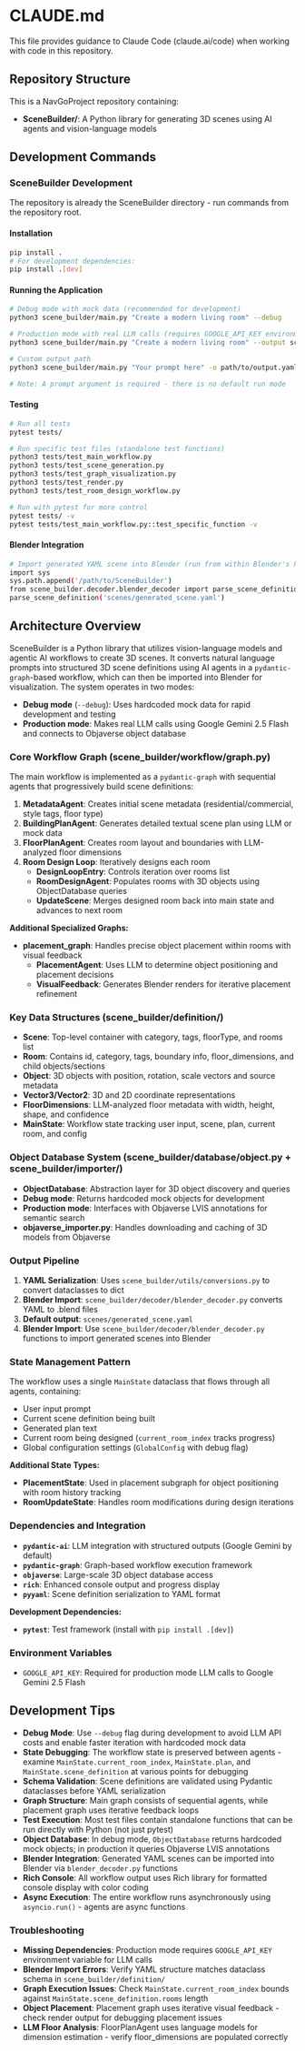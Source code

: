 # CLAUDE.md

This file provides guidance to Claude Code (claude.ai/code) when working with code in this repository.

## Repository Structure

This is a NavGoProject repository containing:

- **SceneBuilder/**: A Python library for generating 3D scenes using AI agents and vision-language models

## Development Commands

### SceneBuilder Development

The repository is already the SceneBuilder directory - run commands from the repository root.

#### Installation
```bash
pip install .
# For development dependencies:
pip install .[dev]
```

#### Running the Application
```bash
# Debug mode with mock data (recommended for development)
python3 scene_builder/main.py "Create a modern living room" --debug

# Production mode with real LLM calls (requires GOOGLE_API_KEY environment variable)
python3 scene_builder/main.py "Create a modern living room" --output scenes/my_scene.yaml

# Custom output path
python3 scene_builder/main.py "Your prompt here" -o path/to/output.yaml

# Note: A prompt argument is required - there is no default run mode
```

#### Testing
```bash
# Run all tests
pytest tests/

# Run specific test files (standalone test functions)
python3 tests/test_main_workflow.py
python3 tests/test_scene_generation.py
python3 tests/test_graph_visualization.py
python3 tests/test_render.py
python3 tests/test_room_design_workflow.py

# Run with pytest for more control
pytest tests/ -v
pytest tests/test_main_workflow.py::test_specific_function -v
```

#### Blender Integration
```bash
# Import generated YAML scene into Blender (run from within Blender's Python console)
import sys
sys.path.append('/path/to/SceneBuilder')
from scene_builder.decoder.blender_decoder import parse_scene_definition
parse_scene_definition('scenes/generated_scene.yaml')
```

## Architecture Overview

SceneBuilder is a Python library that utilizes vision-language models and agentic AI workflows to create 3D scenes. It converts natural language prompts into structured 3D scene definitions using AI agents in a `pydantic-graph`-based workflow, which can then be imported into Blender for visualization. The system operates in two modes:

- **Debug mode** (`--debug`): Uses hardcoded mock data for rapid development and testing
- **Production mode**: Makes real LLM calls using Google Gemini 2.5 Flash and connects to Objaverse object database

### Core Workflow Graph (scene_builder/workflow/graph.py)

The main workflow is implemented as a `pydantic-graph` with sequential agents that progressively build scene definitions:

1. **MetadataAgent**: Creates initial scene metadata (residential/commercial, style tags, floor type)
2. **BuildingPlanAgent**: Generates detailed textual scene plan using LLM or mock data
3. **FloorPlanAgent**: Creates room layout and boundaries with LLM-analyzed floor dimensions
4. **Room Design Loop**: Iteratively designs each room
   - **DesignLoopEntry**: Controls iteration over rooms list  
   - **RoomDesignAgent**: Populates rooms with 3D objects using ObjectDatabase queries
   - **UpdateScene**: Merges designed room back into main state and advances to next room

**Additional Specialized Graphs:**
- **placement_graph**: Handles precise object placement within rooms with visual feedback
  - **PlacementAgent**: Uses LLM to determine object positioning and placement decisions
  - **VisualFeedback**: Generates Blender renders for iterative placement refinement

### Key Data Structures (scene_builder/definition/)

- **Scene**: Top-level container with category, tags, floorType, and rooms list
- **Room**: Contains id, category, tags, boundary info, floor_dimensions, and child objects/sections
- **Object**: 3D objects with position, rotation, scale vectors and source metadata
- **Vector3/Vector2**: 3D and 2D coordinate representations
- **FloorDimensions**: LLM-analyzed floor metadata with width, height, shape, and confidence
- **MainState**: Workflow state tracking user input, scene, plan, current room, and config

### Object Database System (scene_builder/database/object.py + scene_builder/importer/)

- **ObjectDatabase**: Abstraction layer for 3D object discovery and queries
- **Debug mode**: Returns hardcoded mock objects for development
- **Production mode**: Interfaces with Objaverse LVIS annotations for semantic search
- **objaverse_importer.py**: Handles downloading and caching of 3D models from Objaverse

### Output Pipeline

1. **YAML Serialization**: Uses `scene_builder/utils/conversions.py` to convert dataclasses to dict
2. **Blender Import**: `scene_builder/decoder/blender_decoder.py` converts YAML to .blend files
3. **Default output**: `scenes/generated_scene.yaml`
4. **Blender Import**: Use `scene_builder/decoder/blender_decoder.py` functions to import generated scenes into Blender

### State Management Pattern

The workflow uses a single `MainState` dataclass that flows through all agents, containing:
- User input prompt
- Current scene definition being built
- Generated plan text
- Current room being designed (`current_room_index` tracks progress)
- Global configuration settings (`GlobalConfig` with debug flag)

**Additional State Types:**
- **PlacementState**: Used in placement subgraph for object positioning with room history tracking
- **RoomUpdateState**: Handles room modifications during design iterations

### Dependencies and Integration

- **`pydantic-ai`**: LLM integration with structured outputs (Google Gemini by default)
- **`pydantic-graph`**: Graph-based workflow execution framework  
- **`objaverse`**: Large-scale 3D object database access
- **`rich`**: Enhanced console output and progress display
- **`pyyaml`**: Scene definition serialization to YAML format

**Development Dependencies:**
- **`pytest`**: Test framework (install with `pip install .[dev]`)

### Environment Variables

- `GOOGLE_API_KEY`: Required for production mode LLM calls to Google Gemini 2.5 Flash

## Development Tips

- **Debug Mode**: Use `--debug` flag during development to avoid LLM API costs and enable faster iteration with hardcoded mock data
- **State Debugging**: The workflow state is preserved between agents - examine `MainState.current_room_index`, `MainState.plan`, and `MainState.scene_definition` at various points for debugging
- **Schema Validation**: Scene definitions are validated using Pydantic dataclasses before YAML serialization
- **Graph Structure**: Main graph consists of sequential agents, while placement graph uses iterative feedback loops
- **Test Execution**: Most test files contain standalone functions that can be run directly with Python (not just pytest)
- **Object Database**: In debug mode, `ObjectDatabase` returns hardcoded mock objects; in production it queries Objaverse LVIS annotations
- **Blender Integration**: Generated YAML scenes can be imported into Blender via `blender_decoder.py` functions
- **Rich Console**: All workflow output uses Rich library for formatted console display with color coding
- **Async Execution**: The entire workflow runs asynchronously using `asyncio.run()` - agents are async functions

### Troubleshooting

- **Missing Dependencies**: Production mode requires `GOOGLE_API_KEY` environment variable for LLM calls
- **Blender Import Errors**: Verify YAML structure matches dataclass schema in `scene_builder/definition/`
- **Graph Execution Issues**: Check `MainState.current_room_index` bounds against `MainState.scene_definition.rooms` length
- **Object Placement**: Placement graph uses iterative visual feedback - check render output for debugging placement issues
- **LLM Floor Analysis**: FloorPlanAgent uses language models for dimension estimation - verify floor_dimensions are populated correctly